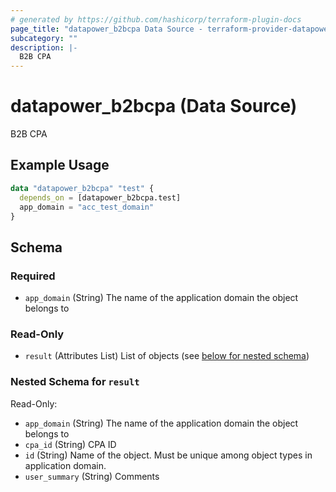 ```yaml
---
# generated by https://github.com/hashicorp/terraform-plugin-docs
page_title: "datapower_b2bcpa Data Source - terraform-provider-datapower"
subcategory: ""
description: |-
  B2B CPA
---
```


# datapower_b2bcpa (Data Source)

B2B CPA

## Example Usage

```terraform
data "datapower_b2bcpa" "test" {
  depends_on = [datapower_b2bcpa.test]
  app_domain = "acc_test_domain"
}
```

<!-- schema generated by tfplugindocs -->
## Schema

### Required

- `app_domain` (String) The name of the application domain the object belongs to

### Read-Only

- `result` (Attributes List) List of objects (see [below for nested schema](#nestedatt--result))

<a id="nestedatt--result"></a>
### Nested Schema for `result`

Read-Only:

- `app_domain` (String) The name of the application domain the object belongs to
- `cpa_id` (String) CPA ID
- `id` (String) Name of the object. Must be unique among object types in application domain.
- `user_summary` (String) Comments
